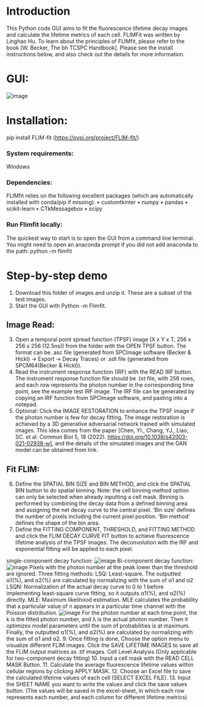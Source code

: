 # Introduction
This Python code GUI aims to fit the fluorescence lifetime decay images and calculate the lifetime metrics of each cell.
FLIMFit was written by Linghao Hu. To learn about the principles of FLIMfit, please refer to the book [W. Becker, The bh TCSPC Handbook].
Please see the install instructions below, and also check out the details for more information.
# GUI:
![image](https://github.com/walshlab/FLIM-fit/assets/49083235/3cf8d1dd-5908-468c-b704-5d16e593dd00)
# Installation:
pip install FLIM-fit (https://pypi.org/project/FLIM-fit/)
### System requirements: 
Windows 
### Dependencies: 
FLIMfit relies on the following excellent packages (which are automatically installed with conda/pip if missing):
•	customtkinter
•	numpy
•	pandas
•	scikit-learn
•	CTkMessagebox
•	scipy
### Run Flimfit locally: 
The quickest way to start is to open the GUI from a command line terminal. You might need to open an anaconda prompt if you did not add anaconda to the path: python -m flimfit
# Step-by-step demo
1. Download this folder of images and unzip it. These are a subset of the test images.
2. Start the GUI with Python -m Flimfit.
## Image Read:
3. Open a temporal point spread function (TPSF) image (X x Y x T, 256 x 256 x 256 (12.5ns)) from the folder with the OPEN TPSF button. The format can be .asc file (generated from SPCImage software (Becker & Hickl) -> Export -> Decay Traces) or .sdt file (generated from SPCM64(Becker & Hickl)).
4. Read the instrument response function (IRF) with the READ IRF button. The instrument response function file should be .txt file, with 256 rows, and each row represents the photon number in the corresponding time point, see the example test IRF image. The IRF file can be generated by copying an IRF function from SPCImage software, and pasting into a notepad.   
5. Optional: Click the IMAGE RESTORATION to enhance the TPSF image if the photon number is few for decay fitting. The image restoration is achieved by a 3D generative adversarial network trained with simulated images. This idea comes from the paper [Chen, YI., Chang, YJ., Liao, SC. et al. Commun Biol 5, 18 (2022). https://doi.org/10.1038/s42003-021-02938-w], and the details of the simulated images and the GAN model can be obtained from link.
## Fit FLIM:
6. Define the SPATIAL BIN SIZE and BIN METHOD, and click the SPATIAL BIN button to do spatial binning. Note: the cell binning method option can only be selected when already inputting a cell mask. Binning is performed by combining the decay data from a defined binning area and assigning the net decay curve to the central pixel. ‘Bin size’ defines the number of pixels including the current pixel position. ‘Bin method’ defines the shape of the bin area. 
7. Define the FITTING COMPONENT, THRESHOLD, and FITTING METHOD and click the FLIM DECAY CURVE FIT button to achieve fluorescence lifetime analysis of the TPSF images. The deconvolution with the IRF and exponential fitting will be applied to each pixel.

single-component decay function: 
![image](https://github.com/walshlab/FLIM-fit/assets/49083235/53de4b62-4ac2-4db3-b42b-cdd1f18efd02)
Bi-component decay function:
![image](https://github.com/walshlab/FLIM-fit/assets/49083235/19ecdbde-ca2b-43a2-9148-4285c0fb3a08)
Pixels with the photon number at the peak lower than the threshold are ignored. Three fitting methods: 
LSQ: Least-square. The outputted α1(%), and α2(%) are calculated by normalizing with the sum of α1 and α2
LSQN: Normalization of the actual decay curve to 0 to 1 before implementing least-square curve fitting, so it outputs α1(%), and α2(%) directly.
MLE: Maximum likelihood estimation. MLE calculates the probability that a particular value of n appears in a particular time channel with the Poisson distribution. 
![image](https://github.com/walshlab/FLIM-fit/assets/49083235/8c421b80-a748-40ba-900a-1068ba44375e)
For the photon number at each time point, the k is the fitted photon number, and λ is the actual photon number. Then it optimizes model parameters until the sum of probabilities is at maximum. Finally, the outputted α1(%), and α2(%) are calculated by normalizing with the sum of α1 and α2.
9. Once fitting is done, Choose the option menu to visualize different FLIM images. Click the SAVE LIFETIME IMAGES to save all the FLIM output matrices as .tif images.
Cell Level Analysis (Only applicable for two-component decay fitting)
10. Input a cell mask with the READ CELL MASK Button.
11. Calculate the average fluorescence lifetime values within cellular regions by clicking APPLY MASK.
12. Choose an Excel file to save the calculated lifetime values of each cell (SELECT EXCEL FILE).
13. Input the SHEET NAME you want to write the values and click the save values button. (The values will be saved in the excel-sheet, in which each row represents each number, and each column for different lifetime metrics)
